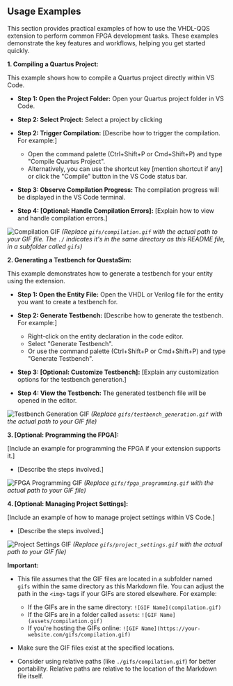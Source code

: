 ## Usage Examples

This section provides practical examples of how to use the VHDL-QQS extension to perform common FPGA development tasks. These examples demonstrate the key features and workflows, helping you get started quickly.

**1. Compiling a Quartus Project:**

This example shows how to compile a Quartus project directly within VS Code.

* **Step 1: Open the Project Folder:** Open your Quartus project folder in VS Code.

* **Step 2: Select Project:** Select a project by clicking 

* **Step 2: Trigger Compilation:** [Describe how to trigger the compilation. For example:]
    *   Open the command palette (Ctrl+Shift+P or Cmd+Shift+P) and type "Compile Quartus Project".
    *   Alternatively, you can use the shortcut key [mention shortcut if any] or click the "Compile" button in the VS Code status bar.

* **Step 3: Observe Compilation Progress:** The compilation progress will be displayed in the VS Code terminal.

* **Step 4: [Optional: Handle Compilation Errors]:** [Explain how to view and handle compilation errors.]

![Compilation GIF](./gifs/compilation.gif)  *(Replace `gifs/compilation.gif` with the actual path to your GIF file.  The `./` indicates it's in the same directory as this README file, in a subfolder called `gifs`)*

**2. Generating a Testbench for QuestaSim:**

This example demonstrates how to generate a testbench for your entity using the extension.

* **Step 1: Open the Entity File:** Open the VHDL or Verilog file for the entity you want to create a testbench for.

* **Step 2: Generate Testbench:** [Describe how to generate the testbench. For example:]
    *   Right-click on the entity declaration in the code editor.
    *   Select "Generate Testbench".
    *   Or use the command palette (Ctrl+Shift+P or Cmd+Shift+P) and type "Generate Testbench".

* **Step 3: [Optional: Customize Testbench]:** [Explain any customization options for the testbench generation.]

* **Step 4: View the Testbench:** The generated testbench file will be opened in the editor.

![Testbench Generation GIF](./gifs/testbench_generation.gif) *(Replace `gifs/testbench_generation.gif` with the actual path to your GIF file)*

**3. [Optional: Programming the FPGA]:**

[Include an example for programming the FPGA if your extension supports it.]

* [Describe the steps involved.]

![FPGA Programming GIF](./gifs/fpga_programming.gif) *(Replace `gifs/fpga_programming.gif` with the actual path to your GIF file)*

**4. [Optional: Managing Project Settings]:**

[Include an example of how to manage project settings within VS Code.]

* [Describe the steps involved.]

![Project Settings GIF](./gifs/project_settings.gif) *(Replace `gifs/project_settings.gif` with the actual path to your GIF file)*

**Important:**

* This file assumes that the GIF files are located in a subfolder named `gifs` within the same directory as this Markdown file.  You can adjust the path in the `<img>` tags if your GIFs are stored elsewhere.  For example:
    *   If the GIFs are in the same directory: `![GIF Name](compilation.gif)`
    *   If the GIFs are in a folder called `assets`: `![GIF Name](assets/compilation.gif)`
    *   If you're hosting the GIFs online: `![GIF Name](https://your-website.com/gifs/compilation.gif)`

* Make sure the GIF files exist at the specified locations.

* Consider using relative paths (like `./gifs/compilation.gif`) for better portability.  Relative paths are relative to the location of the Markdown file itself.